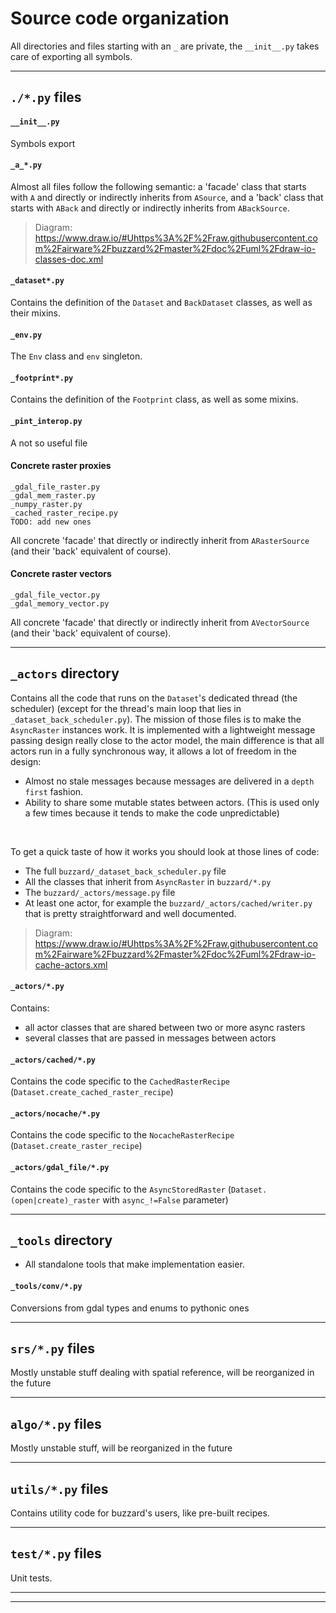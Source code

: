 # Source code organization
All directories and files starting with an `_` are private, the `__init__.py` takes care of exporting all symbols.

---

## `./*.py` files
#### `__init__.py`
Symbols export

#### `_a_*.py`
Almost all files follow the following semantic: a 'facade' class that starts with `A` and directly or indirectly inherits from `ASource`, and a 'back' class that starts with `ABack` and directly or indirectly inherits from `ABackSource`.

> Diagram: https://www.draw.io/#Uhttps%3A%2F%2Fraw.githubusercontent.com%2Fairware%2Fbuzzard%2Fmaster%2Fdoc%2Fuml%2Fdraw-io-classes-doc.xml

#### `_dataset*.py`
Contains the definition of the `Dataset` and `BackDataset` classes, as well as their mixins.

#### `_env.py`
The `Env` class and `env` singleton.

#### `_footprint*.py`
Contains the definition of the `Footprint` class, as well as some mixins.

#### `_pint_interop.py`
A not so useful file

#### Concrete raster proxies
```
_gdal_file_raster.py
_gdal_mem_raster.py
_numpy_raster.py
_cached_raster_recipe.py
TODO: add new ones
```
All concrete 'facade' that directly or indirectly inherit from `ARasterSource` (and their 'back' equivalent of course).

#### Concrete raster vectors
```
_gdal_file_vector.py
_gdal_memory_vector.py
```
All concrete 'facade' that directly or indirectly inherit from `AVectorSource` (and their 'back' equivalent of course).

---

## `_actors` directory
Contains all the code that runs on the `Dataset`'s dedicated thread (the scheduler) (except for the thread's main loop that lies in `_dataset_back_scheduler.py`). The mission of those files is to make the `AsyncRaster` instances work. It is implemented with a lightweight message passing design really close to the actor model, the main difference is that all actors run in a fully synchronous way, it allows a lot of freedom in the design:
- Almost no stale messages because messages are delivered in a `depth first` fashion.
- Ability to share some mutable states between actors. (This is used only a few times because it tends to make the code unpredictable)
<br/>

To get a quick taste of how it works you should look at those lines of code:
- The full `buzzard/_dataset_back_scheduler.py` file
- All the classes that inherit from `AsyncRaster` in `buzzard/*.py`
- The `buzzard/_actors/message.py` file
- At least one actor, for example the `buzzard/_actors/cached/writer.py` that is pretty straightforward and well documented.

> Diagram: https://www.draw.io/#Uhttps%3A%2F%2Fraw.githubusercontent.com%2Fairware%2Fbuzzard%2Fmaster%2Fdoc%2Fuml%2Fdraw-io-cache-actors.xml

#### `_actors/*.py`
Contains:
- all actor classes that are shared between two or more async rasters
- several classes that are passed in messages between actors

#### `_actors/cached/*.py`
Contains the code specific to the `CachedRasterRecipe` (`Dataset.create_cached_raster_recipe`)

#### `_actors/nocache/*.py`
Contains the code specific to the `NocacheRasterRecipe` (`Dataset.create_raster_recipe`)

#### `_actors/gdal_file/*.py`
Contains the code specific to the `AsyncStoredRaster` (`Dataset.(open|create)_raster` with `async_!=False` parameter)

---

## `_tools` directory
- All standalone tools that make implementation easier.

#### `_tools/conv/*.py`
Conversions from gdal types and enums to pythonic ones

---

## `srs/*.py` files
Mostly unstable stuff dealing with spatial reference, will be reorganized in the future

---

## `algo/*.py` files
Mostly unstable stuff, will be reorganized in the future

---

## `utils/*.py` files
Contains utility code for buzzard's users, like pre-built recipes.

---

## `test/*.py` files
Unit tests.

---
---
